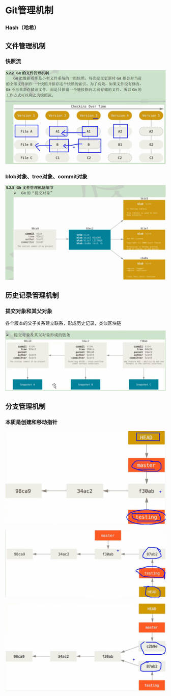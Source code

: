 # Git管理机制

### Hash（哈希）

## 文件管理机制

### 快照流

![](resources/2022-11-27-17-08-04.png)

### blob对象、tree对象、commit对象

![](resources/2022-11-27-17-09-23.png)

## 历史记录管理机制

### 提交对象和其父对象

各个版本的父子关系建立联系，形成历史记录，类似区块链

![](resources/2022-11-27-17-11-58.png)

## 分支管理机制

### 本质是创建和移动指针

![](resources/2022-11-27-17-19-58.png)

![](resources/2022-11-27-17-21-22.png)

![](resources/2022-11-27-17-22-15.png)



